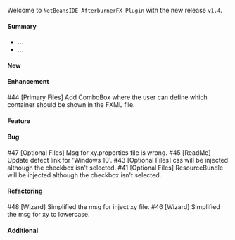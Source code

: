 Welcome to `NetBeansIDE-AfterburnerFX-Plugin` with the new release `v1.4`.



#### Summary
* ...
* ...



#### New



#### Enhancement
#44 [Primary Files] Add ComboBox where the user can define which container should be shown in the FXML file.



#### Feature



#### Bug
#47 [Optional Files] Msg for xy.properties file is wrong.
#45 [ReadMe] Update defect link for 'Windows 10'.
#43 [Optional Files] css will be injected although the checkbox isn't selected.
#41 [Optional Files] ResourceBundle will be injected although the checkbox isn't selected.



#### Refactoring
#48 [Wizard] Simplified the msg for inject xy file.
#46 [Wizard] Simplified the msg for xy to lowercase.



#### Additional



[//]: # (Issues which will be integrated in this release)

